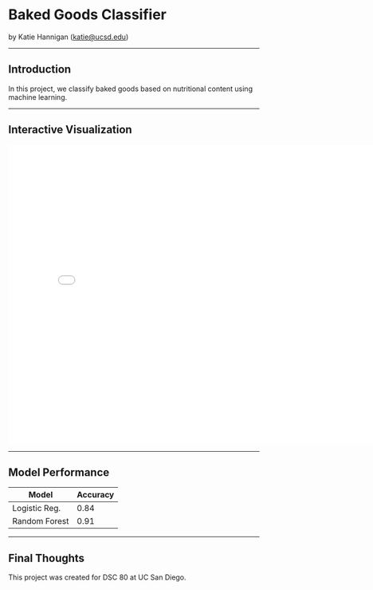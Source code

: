 # Baked Goods Classifier

by Katie Hannigan (katie@ucsd.edu)

---

## Introduction

In this project, we classify baked goods based on nutritional content using machine learning.

---

## Interactive Visualization

<iframe src="assets/your-plot.html" width=800 height=600 frameBorder=0></iframe>

---

## Model Performance

| Model         | Accuracy |
|---------------|----------|
| Logistic Reg. | 0.84     |
| Random Forest | 0.91     |

---

## Final Thoughts

This project was created for DSC 80 at UC San Diego.
